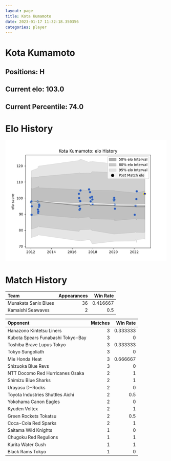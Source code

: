 ```yaml
---  
layout: page  
title: Kota Kumamoto  
date: 2023-01-17 11:32:18.350356  
categories: player  
---
```

# Kota Kumamoto

## Positions: H

## Current elo: 103.0

## Current Percentile: 74.0

# Elo History


![elo history](history_KotaKumamoto.png)
# Match History


| Team                 |   Appearances |   Win Rate |
|:---------------------|--------------:|-----------:|
| Munakata Sanix Blues |            36 |   0.416667 |
| Kamaishi Seawaves    |             2 |   0.5      |

| Opponent                          |   Matches |   Win Rate |
|:----------------------------------|----------:|-----------:|
| Hanazono Kintetsu Liners          |         3 |   0.333333 |
| Kubota Spears Funabashi Tokyo-Bay |         3 |   0        |
| Toshiba Brave Lupus Tokyo         |         3 |   0.333333 |
| Tokyo Sungoliath                  |         3 |   0        |
| Mie Honda Heat                    |         3 |   0.666667 |
| Shizuoka Blue Revs                |         3 |   0        |
| NTT Docomo Red Hurricanes Osaka   |         2 |   1        |
| Shimizu Blue Sharks               |         2 |   1        |
| Urayasu D-Rocks                   |         2 |   0        |
| Toyota Industries Shuttles Aichi  |         2 |   0.5      |
| Yokohama Canon Eagles             |         2 |   0        |
| Kyuden Voltex                     |         2 |   1        |
| Green Rockets Tokatsu             |         2 |   0.5      |
| Coca-Cola Red Sparks              |         2 |   1        |
| Saitama Wild Knights              |         1 |   0        |
| Chugoku Red Regulions             |         1 |   1        |
| Kurita Water Gush                 |         1 |   1        |
| Black Rams Tokyo                  |         1 |   0        |
